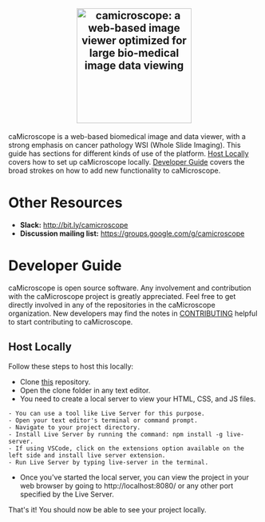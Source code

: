 <h2 align="center">
  <a href="http://camicroscope.org/"><img src="https://avatars2.githubusercontent.com/u/12075069?s=400&v=4" style="background-color:rgba(0,0,0,0);" height=230 alt="camicroscope: a web-based image viewer optimized for large bio-medical image data viewing"></a>
</h2>

caMicroscope is a web-based biomedical image and data viewer, with a strong emphasis on cancer pathology WSI (Whole Slide Imaging).
This guide has sections for different kinds of use of the platform. [Host Locally](#host-locally) covers how to set up caMicroscope locally. [Developer Guide](#developer-guide) covers the broad strokes on how to add new functionality to caMicroscope.

# Other Resources
- **Slack:** <http://bit.ly/camicroscope>
- **Discussion mailing list:** <https://groups.google.com/g/camicroscope>

# Developer Guide
caMicroscope is open source software. Any involvement and contribution with the caMicroscope project is greatly appreciated. Feel free to get directly involved in any of the repositories in the caMicroscope organization. New developers may find the notes in [CONTRIBUTING](https://github.com/camicroscope/caMicroscope/blob/master/CONTRIBUTING.md) helpful to start contributing to caMicroscope.

## Host Locally
Follow these steps to host this locally:
- Clone [this](https://github.com/camicroscope/camicroscope.github.io) repository.
- Open the clone folder in any text editor.
- You need to create a local server to view your HTML, CSS, and JS files.
```
- You can use a tool like Live Server for this purpose.
- Open your text editor's terminal or command prompt.
- Navigate to your project directory.
- Install Live Server by running the command: npm install -g live-server.
- If using VSCode, click on the extensions option available on the left side and install live server extension.
- Run Live Server by typing live-server in the terminal.
```
- Once you've started the local server, you can view the project in your web browser by going to http://localhost:8080/ or any other port specified by the Live Server.

That's it! You should now be able to see your project locally.
